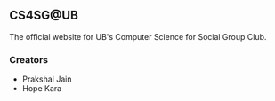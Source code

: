 <html>
<body>
<h2>CS4SG@UB</h2>
The official website for UB's Computer Science for Social Group Club.
<h3>Creators</h3>
<ul><li>Prakshal Jain</li>
<li>Hope Kara</li>
</ul>
</body>
</html>
